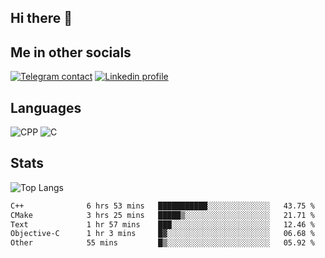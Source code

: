 ## Hi there 👋

## Me in other socials
[![Telegram contact][telegram_badge]][telegram_link]
[![Linkedin profile][linkedin_badge]][linkedin_link]
<!-- [![My CV][CV]][CV_path] -->

## Languages
![CPP](https://img.shields.io/badge/-C++-000?&logo=c%2B%2B)
![C](https://img.shields.io/badge/-C-000?&logo=c)


## Stats
![Top Langs](https://github-readme-stats.vercel.app/api/top-langs/?username=Winlogon-exe&size_weight=0.5&count_weight=0.5&bg_color=000000&title_color=ffffff&text_color=ffffff)

<!--START_SECTION:waka-->

```txt
C++              6 hrs 53 mins   ███████████░░░░░░░░░░░░░░   43.75 %
CMake            3 hrs 25 mins   █████▒░░░░░░░░░░░░░░░░░░░   21.71 %
Text             1 hr 57 mins    ███░░░░░░░░░░░░░░░░░░░░░░   12.46 %
Objective-C      1 hr 3 mins     █▓░░░░░░░░░░░░░░░░░░░░░░░   06.68 %
Other            55 mins         █▒░░░░░░░░░░░░░░░░░░░░░░░   05.92 %
```

<!--END_SECTION:waka-->

<!-- [CV_path]: path
[CV]: https://img.shields.io/badge/CV-D3182A?style=for-the-badge&logoColor=white -->

[telegram_link]: https://t.me/winlogon_exe
[telegram_badge]: https://img.shields.io/badge/Telegram-000?style=for-the-badge&logo=telegram&logoColor=white

[linkedin_link]: https://www.linkedin.com/in/winlogon/
[linkedin_badge]: https://img.shields.io/badge/LinkedIn-000?style=for-the-badge&logo=linkedin&logoColor=white



